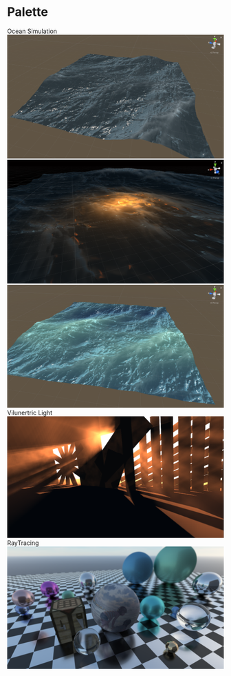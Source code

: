 # Palette
Ocean Simulation
![Image text](https://github.com/Calette/Image/blob/master/1366630117.png?raw=true)
![Image text](https://github.com/Calette/Image/blob/master/1021236154.png?raw=true)
![Image text](https://github.com/Calette/Image/blob/master/1754877639.png?raw=true)
Vilunertric Light
![Image text](https://github.com/Calette/Image/blob/master/1280131722.png?raw=true)
RayTracing
![Image text](https://raw.githubusercontent.com/Calette/Image/master/41Ray%20Tracing_sample_500_time_25717_radius0.04.png)
